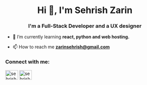<h1 align="center">Hi 👋, I'm Sehrish Zarin</h1>
<h3 align="center">I'm a Full-Stack Developer and a UX designer</h3>

- 🌱 I’m currently learning **react, python and web hosting.**

- 📫 How to reach me **zarinsehrish@gmail.com**

<h3 align="left">Connect with me:</h3>
<p align="left">
<a href="https://linkedin.com/in/sehrish-zarin" target="blank"><img align="center" src="https://raw.githubusercontent.com/rahuldkjain/github-profile-readme-generator/master/src/images/icons/Social/linked-in-alt.svg" alt="sehrish-zarin" height="30" width="40" /></a>
<a href="https://www.leetcode.com/sehrishzarin45" target="blank"><img align="center" src="https://raw.githubusercontent.com/rahuldkjain/github-profile-readme-generator/master/src/images/icons/Social/leet-code.svg" alt="sehrishzarin45" height="30" width="40" /></a>
</p>
